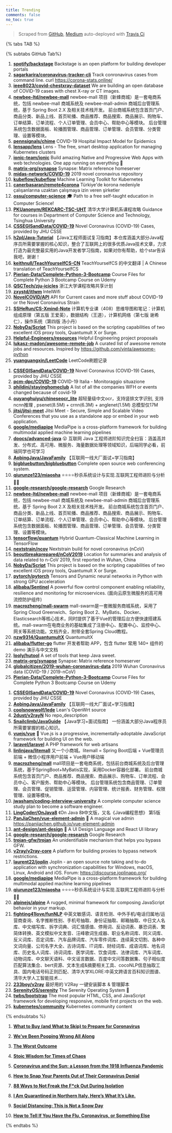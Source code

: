 ```yaml
---
title: Trending
comments: false
no_toc: true
---
```


> Scraped from [GitHub](https://github.com/trending), [Medium](https://medium.com/topic/popular)
auto-deployed with [Travis Ci](https://travis-ci.org/)

{% tabs TAB %}
<!-- tab GitHub -->
{% subtabs GitHub Tab%}
<!-- tab Daily -->
1. [**spotify/backstage**](https://github.com/spotify/backstage)
Backstage is an open platform for building developer portals
2. [**sagarkarira/coronavirus-tracker-cli**](https://github.com/sagarkarira/coronavirus-tracker-cli)
Track conronavirus cases from command line. curl https://corona-stats.online/
3. [**ieee8023/covid-chestxray-dataset**](https://github.com/ieee8023/covid-chestxray-dataset)
We are building an open database of COVID-19 cases with chest X-ray or CT images.
4. [**newbee-ltd/newbee-mall**](https://github.com/newbee-ltd/newbee-mall)
newbee-mall 项目（新蜂商城）是一套电商系统，包括 newbee-mall 商城系统及 newbee-mall-admin 商城后台管理系统，基于 Spring Boot 2.X 及相关技术栈开发。 前台商城系统包含首页门户、商品分类、新品上线、首页轮播、商品推荐、商品搜索、商品展示、购物车、订单结算、订单流程、个人订单管理、会员中心、帮助中心等模块。 后台管理系统包含数据面板、轮播图管理、商品管理、订单管理、会员管理、分类管理、设置等模块。
5. [**pennsignals/chime**](https://github.com/pennsignals/chime)
COVID-19 Hospital Impact Model for Epidemics
6. [**lensapp/lens**](https://github.com/lensapp/lens)
Lens - The free, smart desktop application for managing Kubernetes clusters
7. [**ionic-team/ionic**](https://github.com/ionic-team/ionic)
Build amazing Native and Progressive Web Apps with web technologies. One app running on everything 🎉
8. [**matrix-org/synapse**](https://github.com/matrix-org/synapse)
Synapse: Matrix reference homeserver
9. [**midas-network/COVID-19**](https://github.com/midas-network/COVID-19)
2019 novel coronavirus repository
10. [**kubeflow/kubeflow**](https://github.com/kubeflow/kubeflow)
Machine Learning Toolkit for Kubernetes
11. [**canerbasaran/remote4corona**](https://github.com/canerbasaran/remote4corona)
Türkiye'de korona nedeniyle çalışanlarına uzaktan çalışmaya izin veren şirketler
12. [**ossu/computer-science**](https://github.com/ossu/computer-science)
🎓 Path to a free self-taught education in Computer Science!
13. [**PKUanonym/REKCARC-TSC-UHT**](https://github.com/PKUanonym/REKCARC-TSC-UHT)
清华大学计算机系课程攻略 Guidance for courses in Department of Computer Science and Technology, Tsinghua University
14. [**CSSEGISandData/COVID-19**](https://github.com/CSSEGISandData/COVID-19)
Novel Coronavirus (COVID-19) Cases, provided by JHU CSSE
15. [**h2pl/Java-Tutorial**](https://github.com/h2pl/Java-Tutorial)
【Java工程师面试复习指南】本仓库涵盖大部分Java程序员所需要掌握的核心知识，整合了互联网上的很多优质Java技术文章，力求打造为最完整最实用的Java开发者学习指南，如果对你有帮助，给个star告诉我吧，谢谢！
16. [**keithnull/TeachYourselfCS-CN**](https://github.com/keithnull/TeachYourselfCS-CN)
TeachYourselfCS 的中文翻译 | A Chinese translation of TeachYourselfCS
17. [**Pierian-Data/Complete-Python-3-Bootcamp**](https://github.com/Pierian-Data/Complete-Python-3-Bootcamp)
Course Files for Complete Python 3 Bootcamp Course on Udemy
18. [**QSCTech/zju-icicles**](https://github.com/QSCTech/zju-icicles)
浙江大学课程攻略共享计划
19. [**zxystd/itlwm**](https://github.com/zxystd/itlwm)
IntelWifi
20. [**NovelCOVID/API**](https://github.com/NovelCOVID/API)
API for Current cases and more stuff about COVID-19 or the Novel Coronavirus Strain
21. [**SSHeRun/CS-Xmind-Note**](https://github.com/SSHeRun/CS-Xmind-Note)
计算机专业课（408）思维导图和笔记：计算机组成原理（第五版 王爱英），数据结构（王道），计算机网络（第七版 谢希仁），操作系统（第四版 汤小丹）
22. [**NobyDa/Script**](https://github.com/NobyDa/Script)
This project is based on the scripting capabilities of two excellent iOS proxy tools, Quantumult X or Surge.
23. [**Helpful-Engineers/resources**](https://github.com/Helpful-Engineers/resources)
Helpful Engineering project proposals
24. [**lukasz-madon/awesome-remote-job**](https://github.com/lukasz-madon/awesome-remote-job)
A curated list of awesome remote jobs and resources. Inspired by https://github.com/vinta/awesome-python
25. [**yuanguangxin/LeetCode**](https://github.com/yuanguangxin/LeetCode)
LeetCode刷题记录
<!-- endtab -->
<!-- tab Weekly -->
1. [**CSSEGISandData/COVID-19**](https://github.com/CSSEGISandData/COVID-19)
Novel Coronavirus (COVID-19) Cases, provided by JHU CSSE
2. [**pcm-dpc/COVID-19**](https://github.com/pcm-dpc/COVID-19)
COVID-19 Italia - Monitoraggio situazione
3. [**phildini/stayinghomeclub**](https://github.com/phildini/stayinghomeclub)
A list of all the companies WFH or events changed because of covid-19
4. [**ouyanghuiyu/chineseocr_lite**](https://github.com/ouyanghuiyu/chineseocr_lite)
超轻量级中文ocr，支持竖排文字识别, 支持ncnn推理 , psenet(8.5M) + crnn(6.3M) + anglenet(1.5M) 总模型仅17M
5. [**jitsi/jitsi-meet**](https://github.com/jitsi/jitsi-meet)
Jitsi Meet - Secure, Simple and Scalable Video Conferences that you use as a standalone app or embed in your web application.
6. [**google/mediapipe**](https://github.com/google/mediapipe)
MediaPipe is a cross-platform framework for building multimodal applied machine learning pipelines
7. [**doocs/advanced-java**](https://github.com/doocs/advanced-java)
😮 互联网 Java 工程师进阶知识完全扫盲：涵盖高并发、分布式、高可用、微服务、海量数据处理等领域知识，后端同学必看，前端同学也可学习
8. [**AobingJava/JavaFamily**](https://github.com/AobingJava/JavaFamily)
【互联网一线大厂面试+学习指南】
9. [**bigbluebutton/bigbluebutton**](https://github.com/bigbluebutton/bigbluebutton)
Complete open source web conferencing system.
10. [**qiurunze123/miaosha**](https://github.com/qiurunze123/miaosha)
⭐⭐⭐⭐秒杀系统设计与实现.互联网工程师进阶与分析🙋🐓
11. [**google-research/google-research**](https://github.com/google-research/google-research)
Google Research
12. [**newbee-ltd/newbee-mall**](https://github.com/newbee-ltd/newbee-mall)
newbee-mall 项目（新蜂商城）是一套电商系统，包括 newbee-mall 商城系统及 newbee-mall-admin 商城后台管理系统，基于 Spring Boot 2.X 及相关技术栈开发。 前台商城系统包含首页门户、商品分类、新品上线、首页轮播、商品推荐、商品搜索、商品展示、购物车、订单结算、订单流程、个人订单管理、会员中心、帮助中心等模块。 后台管理系统包含数据面板、轮播图管理、商品管理、订单管理、会员管理、分类管理、设置等模块。
13. [**tensorflow/quantum**](https://github.com/tensorflow/quantum)
Hybrid Quantum-Classical Machine Learning in TensorFlow
14. [**nextstrain/ncov**](https://github.com/nextstrain/ncov)
Nextstrain build for novel coronavirus (nCoV)
15. [**beoutbreakprepared/nCoV2019**](https://github.com/beoutbreakprepared/nCoV2019)
Location for summaries and analysis of data related to n-CoV 2019, first reported in Wuhan, China
16. [**NobyDa/Script**](https://github.com/NobyDa/Script)
This project is based on the scripting capabilities of two excellent iOS proxy tools, Quantumult X or Surge.
17. [**pytorch/pytorch**](https://github.com/pytorch/pytorch)
Tensors and Dynamic neural networks in Python with strong GPU acceleration
18. [**alibaba/Sentinel**](https://github.com/alibaba/Sentinel)
A powerful flow control component enabling reliability, resilience and monitoring for microservices. (面向云原生微服务的高可用流控防护组件)
19. [**macrozheng/mall-swarm**](https://github.com/macrozheng/mall-swarm)
mall-swarm是一套微服务商城系统，采用了 Spring Cloud Greenwich、Spring Boot 2、MyBatis、Docker、Elasticsearch等核心技术，同时提供了基于Vue的管理后台方便快速搭建系统。mall-swarm在电商业务的基础集成了注册中心、配置中心、监控中心、网关等系统功能。文档齐全，附带全套Spring Cloud教程。
20. [**nzw9314/QuantumultX**](https://github.com/nzw9314/QuantumultX)
QuantumultX
21. [**alibaba/flutter-go**](https://github.com/alibaba/flutter-go)
flutter 开发者帮助 APP，包含 flutter 常用 140+ 组件的demo 演示与中文文档
22. [**looly/hutool**](https://github.com/looly/hutool)
A set of tools that keep Java sweet.
23. [**matrix-org/synapse**](https://github.com/matrix-org/synapse)
Synapse: Matrix reference homeserver
24. [**globalcitizen/2019-wuhan-coronavirus-data**](https://github.com/globalcitizen/2019-wuhan-coronavirus-data)
2019 Wuhan Coronavirus data (COVID-19 / 2019-nCoV)
25. [**Pierian-Data/Complete-Python-3-Bootcamp**](https://github.com/Pierian-Data/Complete-Python-3-Bootcamp)
Course Files for Complete Python 3 Bootcamp Course on Udemy
<!-- endtab -->
<!-- tab Monthly -->
1. [**CSSEGISandData/COVID-19**](https://github.com/CSSEGISandData/COVID-19)
Novel Coronavirus (COVID-19) Cases, provided by JHU CSSE
2. [**AobingJava/JavaFamily**](https://github.com/AobingJava/JavaFamily)
【互联网一线大厂面试+学习指南】
3. [**coolsnowwolf/lede**](https://github.com/coolsnowwolf/lede)
Lean's OpenWrt source
4. [**2dust/v2rayN**](https://github.com/2dust/v2rayN)
No repo_description
5. [**Snailclimb/JavaGuide**](https://github.com/Snailclimb/JavaGuide)
【Java学习+面试指南】 一份涵盖大部分Java程序员所需要掌握的核心知识。
6. [**vuejs/vue**](https://github.com/vuejs/vue)
🖖 Vue.js is a progressive, incrementally-adoptable JavaScript framework for building UI on the web.
7. [**laravel/laravel**](https://github.com/laravel/laravel)
A PHP framework for web artisans
8. [**linlinjava/litemall**](https://github.com/linlinjava/litemall)
又一个小商城。litemall = Spring Boot后端 + Vue管理员前端 + 微信小程序用户前端 + Vue用户移动端
9. [**macrozheng/mall**](https://github.com/macrozheng/mall)
mall项目是一套电商系统，包括前台商城系统及后台管理系统，基于SpringBoot+MyBatis实现，采用Docker容器化部署。 前台商城系统包含首页门户、商品推荐、商品搜索、商品展示、购物车、订单流程、会员中心、客户服务、帮助中心等模块。 后台管理系统包含商品管理、订单管理、会员管理、促销管理、运营管理、内容管理、统计报表、财务管理、权限管理、设置等模块。
10. [**jwasham/coding-interview-university**](https://github.com/jwasham/coding-interview-university)
A complete computer science study plan to become a software engineer.
11. [**LingCoder/OnJava8**](https://github.com/LingCoder/OnJava8)
《On Java 8》中文版，又名《Java编程思想》 第5版
12. [**PanJiaChen/vue-element-admin**](https://github.com/PanJiaChen/vue-element-admin)
🎉 A magical vue admin https://panjiachen.github.io/vue-element-admin
13. [**ant-design/ant-design**](https://github.com/ant-design/ant-design)
🌈 A UI Design Language and React UI library
14. [**google-research/google-research**](https://github.com/google-research/google-research)
Google Research
15. [**trojan-gfw/trojan**](https://github.com/trojan-gfw/trojan)
An unidentifiable mechanism that helps you bypass GFW.
16. [**v2ray/v2ray-core**](https://github.com/v2ray/v2ray-core)
A platform for building proxies to bypass network restrictions.
17. [**laurent22/joplin**](https://github.com/laurent22/joplin)
Joplin - an open source note taking and to-do application with synchronization capabilities for Windows, macOS, Linux, Android and iOS. Forum: https://discourse.joplinapp.org/
18. [**google/mediapipe**](https://github.com/google/mediapipe)
MediaPipe is a cross-platform framework for building multimodal applied machine learning pipelines
19. [**qiurunze123/miaosha**](https://github.com/qiurunze123/miaosha)
⭐⭐⭐⭐秒杀系统设计与实现.互联网工程师进阶与分析🙋🐓
20. [**alpinejs/alpine**](https://github.com/alpinejs/alpine)
A rugged, minimal framework for composing JavaScript behavior in your markup.
21. [**fighting41love/funNLP**](https://github.com/fighting41love/funNLP)
中英文敏感词、语言检测、中外手机/电话归属地/运营商查询、名字推断性别、手机号抽取、身份证抽取、邮箱抽取、中日文人名库、中文缩写库、拆字词典、词汇情感值、停用词、反动词表、暴恐词表、繁简体转换、英文模拟中文发音、汪峰歌词生成器、职业名称词库、同义词库、反义词库、否定词库、汽车品牌词库、汽车零件词库、连续英文切割、各种中文词向量、公司名字大全、古诗词库、IT词库、财经词库、成语词库、地名词库、历史名人词库、诗词词库、医学词库、饮食词库、法律词库、汽车词库、动物词库、中文聊天语料、中文谣言数据、百度中文问答数据集、句子相似度匹配算法集合、bert资源、文本生成&摘要相关工具、cocoNLP信息抽取工具、国内电话号码正则匹配、清华大学XLORE:中英文跨语言百科知识图谱、清华大学人工智能技术…
22. [**233boy/v2ray**](https://github.com/233boy/v2ray)
最好用的 V2Ray 一键安装脚本 & 管理脚本
23. [**SerenityOS/serenity**](https://github.com/SerenityOS/serenity)
The Serenity Operating System 🐞
24. [**twbs/bootstrap**](https://github.com/twbs/bootstrap)
The most popular HTML, CSS, and JavaScript framework for developing responsive, mobile first projects on the web.
25. [**kubernetes/community**](https://github.com/kubernetes/community)
Kubernetes community content
<!-- endtab -->
{% endsubtabs %}
<!-- endtab --><!-- tab Medium -->
1. [**What to Buy (and What to Skip) to Prepare for Coronavirus**](https://elemental.medium.com/what-to-buy-and-what-to-skip-to-prepare-for-coronavirus-3b721d60eb82?source=topic_page---------------------------20)

2. [**We’ve Been Pooping Wrong All Along**](https://elemental.medium.com/weve-been-pooping-wrong-all-along-7a1c5f788a62?source=topic_page---------0------------------1)

3. [**The Worst Outcome**](https://medium.com/the-atlantic/the-worst-outcome-5eaa7c308ed4?source=topic_page---------1------------------1)

4. [**Stoic Wisdom for Times of Chaos**](https://forge.medium.com/how-to-use-stoic-wisdom-to-conquer-any-challenge-57f6ba02340e?source=topic_page---------2------------------1)

5. [**Coronavirus and the Sun: a Lesson from the 1918 Influenza Pandemic**](https://medium.com/@ra.hobday/coronavirus-and-the-sun-a-lesson-from-the-1918-influenza-pandemic-509151dc8065?source=topic_page---------4------------------1)

6. [**How to Snap Your Parents Out of Their Coronavirus Denial**](https://elemental.medium.com/how-to-snap-your-parents-out-of-their-coronavirus-denial-6bc0f24a9178?source=topic_page---------5------------------1)

7. [**88 Ways to Not Freak the F*ck Out During Isolation**](https://forge.medium.com/100-ways-to-not-freak-the-fuck-out-during-isolation-7dd980584d8b?source=topic_page---------6------------------1)

8. [**I Am Quarantined in Northern Italy. Here’s What It’s Like.**](https://elemental.medium.com/quarantined-in-northern-italy-5ce40ad458df?source=topic_page---------7------------------1)

9. [**Social Distancing: This is Not a Snow Day**](https://medium.com/@ariadnelabs/social-distancing-this-is-not-a-snow-day-ac21d7fa78b4?source=topic_page---------8------------------1)

10. [**How to Tell If You Have the Flu, Coronavirus, or Something Else**](https://elemental.medium.com/how-to-tell-if-you-have-the-flu-coronavirus-or-something-else-30c1c82cc50f?source=topic_page---------9------------------1)

<!-- endtab -->
{% endtabs %}
